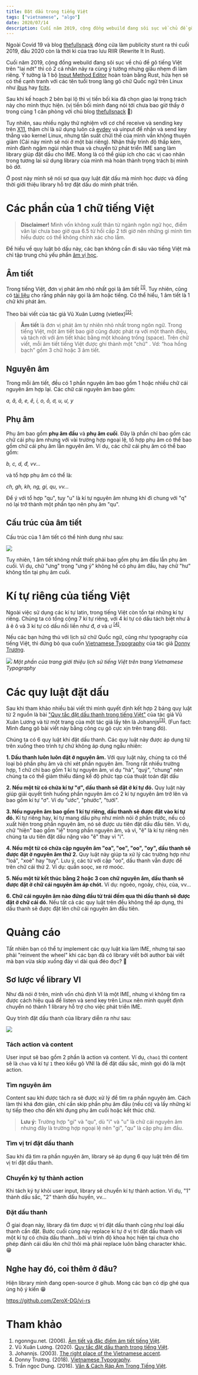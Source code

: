 ```yaml
---
title: Đặt dấu trong tiếng Việt
tags: ["vietnamese", "algo"]
date: 2020/07/14
description: Cuối năm 2019, cộng đồng webuild đang sôi sục về chủ đề gõ tiếng Việt trên "lai nớt" thì có 2 cá nhân nảy ra cùng ý tưởng nhưng giấu nhẹm đi làm riêng. Ý tưởng là 1 bộ Input Method Editor hoàn toàn bằng Rust, hứa hẹn sẽ có thể cạnh tranh với các tên tuổi trong làng gõ chữ Quốc ngữ trên Linux như ibus hay fcitx.
---
```


Ngoài Covíd 19 và blog [thefullsnack][1] đóng cửa làm publicity stunt ra thì cuối 2019, đầu 2020 còn là thời kì của trao lưu RIIR (Rewrite It In Rust).

Cuối năm 2019, cộng đồng webuild đang sôi sục về chủ đề gõ tiếng Việt trên "lai nớt" thì có 2 cá nhân nảy ra cùng ý tưởng nhưng giấu nhẹm đi làm riêng. Ý tưởng là 1 bộ [Input Method Editor][2] hoàn toàn bằng Rust, hứa hẹn sẽ có thể cạnh tranh với các tên tuổi trong làng gõ chữ Quốc ngữ trên Linux như [ibus][3] hay [fcitx][4].

Sau khi kế hoạch 2 bên bại lộ thì vị tiền bối kia đã chọn giao lại trọng trách này cho mình thực hiện. (vị tiền bối mình đang nói tới chưa bao giờ thấy ở trong cùng 1 căn phòng với chủ blog [thefullsnack][1] :troll:)

Tuy nhiên, sau nhiều ngày thử nghiệm với cơ chế receive và sending key trên [X11][5], thậm chí là sử dụng luôn cả [evdev][6] và uinput để nhận và send key thẳng vào kernel Linux, nhưng tần suất chửi thề của mình vần không thuyên giảm (Cái này mình sẽ nói ở một bài riêng). Nhận thấy trình độ thấp kém, mình đành ngậm ngùi nhận thua và chuyển từ phát triển IME sang làm library giúp đặt dấu cho IME. Mong là có thể giúp ích cho các vị cao nhân trong tương lai sử dụng library của mình mà hoàn thành trọng trách bị mình bỏ dở.

Ở post này mình sẽ nói sơ qua quy luật đặt dấu mà mình học được và đồng thời giới thiệu library hỗ trợ đặt dấu do mình phát triển.

# Các phần của 1 chữ tiếng Việt

> **Disclaimer!** Mình vốn không xuất thân từ ngành ngôn ngữ học, điểm văn lại chưa bao giờ qua 6.5 từ hồi cấp 2 tới giờ nên những gì mình tìm hiểu được có thể không chính xác cho lắm.

Để hiểu về quy luật bỏ dấu này, các bạn không cần đi sâu vào tiếng Việt mà chỉ tập trung chủ yếu phần [âm vị học][7].

## Âm tiết

Trong tiếng Việt, đơn vị phát âm nhỏ nhất gọi là âm tiết <sup>[\[1\]][8]</sup>. Tuy nhiên, cũng có [tài liệu][9] cho rằng phần này gọi là âm hoặc tiếng. Có thể hiểu, 1 âm tiết là 1 chữ khi phát âm.

Theo bài viết của tác giả Vũ Xuân Lương (vietlex)<sup>[\[2\]][11]</sup>:

> **Âm tiết** là đơn vị phát âm tự nhiên nhỏ nhất trong ngôn ngữ. Trong tiếng Việt, một âm tiết bao giờ cũng được phát ra với một thanh điệu, và tách rời với âm tiết khác bằng một khoảng trống (space). Trên chữ viết, mỗi âm tiết tiếng Việt được ghi thành một "chữ" . Vd: “hoa hồng bạch” gồm 3 chữ hoặc 3 âm tiết.

## Nguyên âm

Trong mỗi âm tiết, đều có 1 phần nguyên âm bao gồm 1 hoặc nhiều chữ cái nguyên âm hợp lại. Các chữ cái nguyên âm bao gồm:

*a, ă, â, e, ê, i, o, ô, ơ, u, ư, y*

## Phụ âm

Phụ âm bao gồm **phụ âm đầu** và **phụ âm cuối**. Đây là phần chỉ bao gồm các chữ cái phụ âm nhưng với vài trường hợp ngoại lệ, tổ hợp phụ âm có thể bao gồm chữ cái phụ âm lẫn nguyên âm. Ví dụ, các chữ cái phụ âm có thể bao gồm:

*b, c, d, đ, vv...*

và tổ hợp phụ âm có thể là:

*ch, gh, kh, ng, gi, qu, vv...*

Để ý với tổ hợp "qu", tuy "u" là kí tự nguyên âm nhưng khi đi chung với "q" nó lại trở thành một phần tạo nên phụ âm "qu".

## Cấu trúc của âm tiết

Cấu trúc của 1 âm tiết có thể hình dung như sau:

![](/blog/Bo-dau-trong-tieng-Viet/cau_truc_am_tiet.png)

Tuy nhiên, 1 âm tiết không nhất thiết phải bao gồm phụ âm đầu lẫn phụ âm cuối. Ví dụ, chữ "ưng" trong "ưng ý" không hề có phụ âm đầu, hay chữ "hư" không tồn tại phụ âm cuối.

# Kí tự riêng của tiếng Việt

Ngoài việc sử dụng các kí tự latin, trong tiếng Việt còn tồn tại những kí tự riêng. Chúng ta có tổng cộng 7 kí tự riêng, với 4 kí tự có dấu tách biệt như ă â ê ô và 3 kí tự có dấu nối liền như đ, ơ và ư <sup>[\[4\]][12]</sup>.

Nếu các bạn hứng thú với lịch sử chữ Quốc ngữ, cũng như typography của tiếng Việt, thì đừng bỏ qua cuốn [Vietnamese Typography](https://vietnamesetypography.com/) của tác giả [Donny Trương](https://donnytruong.com/).

![](/blog/Bo-dau-trong-tieng-Viet/vietnamese_typography.png)
*Một phần của trang giới thiệu lịch sử tiếng Việt trên trang Vietnamese Typography*

# Các quy luật đặt dấu

Sau khi tham khảo nhiều bài viết thì mình quyết định kết hợp 2 bảng quy luật từ 2 nguồn là bài ["Quy tắc đặt dấu thanh trong tiếng Việt"][11] của tác giả Vũ Xuân Lương và từ một trang của một tác giả lấy tên là Johannjs<sup>[\[3\]][10]</sup>. (Fun fact: Mình đang gõ bài viết này bằng công cụ gõ cực xịn trên trang đó).

Chúng ta có 6 quy luật khi đặt dấu thanh. Các quy luật này được áp dụng từ trên xuống theo trình tự chứ không áp dụng ngẫu nhiên:

**1. Dấu thanh luôn luôn đặt ở nguyên âm.**
Với quy luật này, chúng ta có thể loại bỏ phần phụ âm và chỉ xét phần nguyên âm. Trong rất nhiều trường hợp, 1 chữ chỉ bao gồm 1 kí tự nguyên âm, ví dụ "hà", "quý", "chung" nên chúng ta có thể giảm thiểu đáng kể độ phức tạp của thuật toán đặt dấu

**2. Nếu một từ có chứa kí tự "ơ", dấu thanh sẽ đặt ở kí tự đó.**
Quy luật này giúp giải quyết tình huống phần nguyên âm có 2 kí tự nguyên âm trở lên và bao gồm kí tự "ơ". Ví dụ "ước", "phước", "tưới".

**3. Nếu nguyên âm bao gồm 1 kí tự riêng, dấu thanh sẽ được đặt vào kí tự đó.**
Kí tự riêng hay, kí tự mang dấu phụ như mình nói ở phần trước, nếu có xuất hiện trong phần nguyên âm, nó sẽ được ưu tiên đặt dấu đầu tiên. Ví dụ, chữ "hiện" bao gồm "iê" trong phần nguyên âm, và vì, "ê" là kí tự riêng nên chúng ta ưu tiên đặt dấu nặng vào "ê" thay vì "i".

**4. Nếu một từ có chứa cặp nguyên âm "oa", "oe", "oo", "oy", dấu thanh sẽ được đặt ở nguyên âm thứ 2.**
Quy luật này giúp ta xử lý các trường hợp như "loá", "xoè" hay "tuỵ". Lưu ý, các từ với cặp "oo", dấu thanh vẫn được để trên chữ cái thứ 2. Ví dụ: quần soọc, xe rơ moóc.

**5. Nếu một từ kết thúc bằng 2 hoặc 3 con chữ nguyên âm, dấu thanh sẽ được đặt ở chữ cái nguyên âm áp chót.**
Ví dụ: ngoẻo, ngoáy, chịu, của, vv...

**6. Chữ cái nguyên âm nào đứng đầu từ trái đếm qua thì dấu thanh sẽ được đặt ở chữ cái đó.**
Nếu tất cả các quy luật trên đều không thể áp dụng, thì dấu thanh sẽ được đặt lên chữ cái nguyên âm đầu tiên.

# Quảng cáo

Tất nhiên bạn có thể tự implement các quy luật kia làm IME, nhưng tại sao phải "reinvent the wheel" khi các bạn đã có library viết bởi author bài viết mà bạn vừa skip xuống đáy vì dài quá đéo đọc? :troll:

## Sơ lược về library VI

Như đã nói ở trên, mình vốn chủ định VI là một IME, nhưng vì không tìm ra được cách hiệu quả để listen và send key trên Linux nên mình quyết định chuyển nó thành 1 library hỗ trợ cho việc phát triển IME.

Quy trình đặt dấu thanh của library diễn ra như sau:

![](/blog/Bo-dau-trong-tieng-Viet/library_structure.png)

### Tách action và content

User input sẽ bao gồm 2 phần là action và content. Ví dụ, `chao1` thì content sẽ là `chao` và kí tự `1` theo kiểu gõ VNI là để đặt dấu sắc, mình gọi đó là một action.

### Tìm nguyên âm

Content sau khi được tách ra sẽ được xử lý để tìm ra phần nguyên âm. Cách làm thì khá đơn giản, chỉ cần skip phần phụ âm đầu (nếu có) và lấy những kí tự tiếp theo cho đến khi đụng phụ âm cuối hoặc kết thúc chữ.

> **Lưu ý:** Trường hợp "gi" và "qu", dù "i" và "u" là chữ cái nguyên âm nhưng đây là trường hợp ngoại lệ nên "gi", "qu" là cặp phụ âm đầu.


### Tìm vị trí đặt dấu thanh

Sau khi đã tìm ra phần nguyên âm, library sẻ áp dụng 6 quy luật trên để tìm vị trí đặt dấu thanh.

### Chuyển ký tự thành action

Khi tách ký tự khỏi user input, library sẽ chuyển kí tự thành action. Ví dụ, "1" thành dấu sắc, "2" thành dấu huyền, vv...

### Đặt dấu thanh

Ở giai đoạn này, library đã tìm được vị trí đặt dấu thanh cũng như loại dấu thanh cần đặt. Bước cuối cùng này replace kí tự ở vị trí đặt dấu thanh với một kí tự có chứa dấu thanh...bởi vì trình độ khoa học hiện tại chưa cho phép đánh cái dấu lên chữ thôi mà phải replace luôn bằng character khác. :grin:

## Nghe hay đó, coi thêm ở đâu?

Hiện library mình đang open-source ở gihub. Mong các bạn có dịp ghé qua ủng hộ ý kiến :grin:

https://github.com/ZeroX-DG/vi-rs

# Tham khảo

1. ngonngu.net. (2006). [Âm tiết và đặc điểm âm tiết tiếng Việt][8].
2. Vũ Xuân Lương. (2020). [Quy tắc đặt dấu thanh trong tiếng Việt][11].
3. Johannjs. (2003). [The right place of the Vietnamese accent][10].
4. Donny Trương. (2018). [Vietnamese Typography][13].
5. Trần ngọc Dung. (2016). [Vần & Cách Ráp Âm Trong Tiếng Việt][9].

[1]: https://thefullsnack.com/
[2]: https://en.wikipedia.org/wiki/Input_method
[3]: https://en.wikipedia.org/wiki/Intelligent_Input_Bus
[4]: https://en.wikipedia.org/wiki/Fcitx
[5]: https://en.wikipedia.org/wiki/X_Window_System
[6]: https://en.wikipedia.org/wiki/Evdev
[7]: https://vi.wikipedia.org/wiki/Âm_vị_học_tiếng_Việt
[8]: https://ngonngu.net/amtiet_tiengviet/60
[9]: https://mltav.asn.au/vietnamese/images/documents/Van/wa-van.pdf
[10]: http://just.nicepeople.free.fr/Vietnamese-Typing.htm#PlaceOfAccent
[11]: http://vietlex.com/xu-li-ngon-ngu/28-Quy_tac_dat_dau_thanh_trong_tieng_Viet
[12]: https://vietnamesetypography.com/modified-letters/
[13]: https://vietnamesetypography.com/
